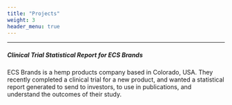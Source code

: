 ```yaml
---
title: "Projects"
weight: 3
header_menu: true
---
```



---
##### Clinical Trial Statistical Report for ECS Brands

ECS Brands is a hemp products company based in Colorado, USA. They recently completed a clinical trial for a new product, and wanted a statistical report generated to send to investors, to use in publications, and understand the outcomes of their study. 

<!-- ![Nice picture to make you pay me ;-)](images/pexels-lukas-590016.jpeg) -->

